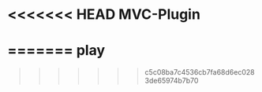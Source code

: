 <<<<<<< HEAD
MVC-Plugin
==========
=======
play
====
>>>>>>> c5c08ba7c4536cb7fa68d6ec0283de65974b7b70
